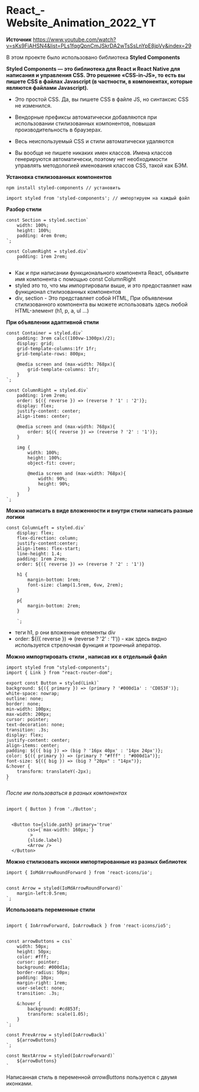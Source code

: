 # React_-Website_Animation_2022_YT
**Источник**  https://www.youtube.com/watch?v=sKs9FiAHSN4&list=PLs1fqgQpnCmJSkrDA2wTsSsLnYpE8jpVy&index=29



В этом проекте было использовано библиотека **__Styled Components__**


__Styled Components — это библиотека для React и React Native для написания и управления CSS. Это решение «CSS-in-JS», то есть вы пишете CSS в файлах Javascript (в частности, в компонентах, которые являются файлами Javascript).__


- Это простой CSS. Да, вы пишете CSS в файле JS, но синтаксис CSS не изменился.

- Вендорные префиксы автоматически добавляются при использовании стилизованных компонентов, повышая производительность в браузерах.

- Весь неиспользуемый CSS и стили автоматически удаляются

- Вы вообще не пишете никаких имен классов. Имена классов генерируются автоматически, поэтому нет необходимости управлять методологией именования классов CSS, такой как БЭМ.




**Установка стилизованных компонентов**
```
npm install styled-components // установить

import styled from 'styled-components'; // импортируем на каждый файл
```


**Разбор стили**


```
const Section = styled.section`
    width: 100%;
    height: 100%;
    padding: 4rem 0rem;
`;
```

```
const ColumnRight = styled.div`
    padding: 1rem 2rem;
    `
```
- Как и при написании функционального компонента React, объявите имя компонента с помощью const ColumnRight
- styled это то, что мы импортировали выше, и это предоставляет нам функционал стилизованных компонентов
- div, section - Это представляет собой HTML, При объявлении стилизованного компонента вы можете использовать здесь любой HTML-элемент (h1, p, a, ul ...)


**При объявлении адаптивной стили**

```
const Container = styled.div`
    padding: 3rem calc((100vw-1300px)/2);
    display: grid;
    grid-template-columns:1fr 1fr;
    grid-template-rows: 800px;

    @media screen and (max-width: 768px){
        grid-template-columns: 1fr;
    }
`;

const ColumnRight = styled.div`
    padding: 1rem 2rem;
    order: ${({ reverse }) => (reverse ? '1' : '2')};
    display: flex;
    justify-content: center;
    align-items: center;

    @media screen and (max-width: 768px){
        order: ${({ reverse }) => (reverse ? '2' : '1')};
    }

    img {
        width: 100%;
        height: 100%;
        object-fit: cover;

        @media screen and (max-width: 768px){
            width: 90%;
            height: 90%;
        }
    }
`;

```



**Можно написать в виде вложенности и внутри стили написать разные логики**


```
const ColumnLeft = styled.div`
    display: flex;
    flex-direction: column;
    justify-content:center;
    align-items: flex-start;
    line-height: 1.4;
    padding: 1rem 2rem;
    order: ${({ reverse }) => (reverse ? '2' : '1')}

    h1 {
        margin-bottom: 1rem;
        font-size: clamp(1.5rem, 6vw, 2rem);
    }

    p{
        margin-bottom: 2rem;
    }

    `;
```

- теги  h1, р они вложенные елементы div
-  order: ${({ reverse }) => (reverse ? '2' : '1')} - как здесь видно используется стрелочная функция и троичный аператор.



**Можно импортировать стили , написав их в отдельный файл**

```
import styled from "styled-components";
import { Link } from "react-router-dom";

export const Button = styled(Link)`
background: ${({ primary }) => (primary ? '#000d1a' : 'CD853F')};
white-space: nowrap;
outline: none;
border: none;
min-width: 100px;
max-width: 200px;
cursor: pointer;
text-decoration: none;
transition: .3s;
display: flex;
justify-content: center;
align-items: center;
padding: ${({ big }) => (big ? '16px 40px' : '14px 24px')};
color: ${({ primary }) => (primary ? "#fff" : "#000d1a")};
font-size: ${({ big }) => (big ? "20px" : "14px")};
&:hover {
    transform: translateY(-2px);
}
`
```


_После им пользоваться в разных компонентах_

```

import { Button } from './Button';


  <Button to={slide.path} primary='true'
        css={`max-width: 160px;`}
         >
        {slide.label}
        <Arrow />
  </Button>
```


**Можно стилизовать иконки импортированные из разных библиотек**

```
import { IoMdArrowRoundForward } from 'react-icons/io';


const Arrow = styled(IoMdArrowRoundForward)`
    margin-left:0.5rem;
`;

```

**Использовать переменные стили**


```

import { IoArrowForward, IoArrowBack } from 'react-icons/io5';


const arrowButtons = css`
    width: 50px;
    height: 50px;
    color: #fff;
    cursor: pointer;
    background: #000d1a;
    border-radius: 50px;
    padding: 10px;
    margin-right: 1rem;
    user-select: none;
    transition: .3s;

    &:hover {
        background: #cd853f;
        transform: scale(1.05);
    }
`;

const PrevArrow = styled(IoArrowBack)`
    ${arrowButtons}
`;

const NextArrow = styled(IoArrowForward)`
    ${arrowButtons}
`
```

Написанная стиль в переменной _arrowButtons_ пользуется с двумя иконками.


